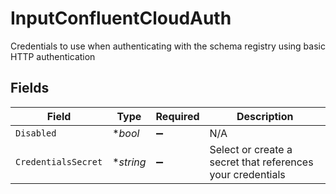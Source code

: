 # InputConfluentCloudAuth

Credentials to use when authenticating with the schema registry using basic HTTP authentication


## Fields

| Field                                                      | Type                                                       | Required                                                   | Description                                                |
| ---------------------------------------------------------- | ---------------------------------------------------------- | ---------------------------------------------------------- | ---------------------------------------------------------- |
| `Disabled`                                                 | **bool*                                                    | :heavy_minus_sign:                                         | N/A                                                        |
| `CredentialsSecret`                                        | **string*                                                  | :heavy_minus_sign:                                         | Select or create a secret that references your credentials |